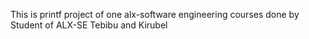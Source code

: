 This is printf project of one alx-software engineering courses
done by Student of ALX-SE  Tebibu and Kirubel
